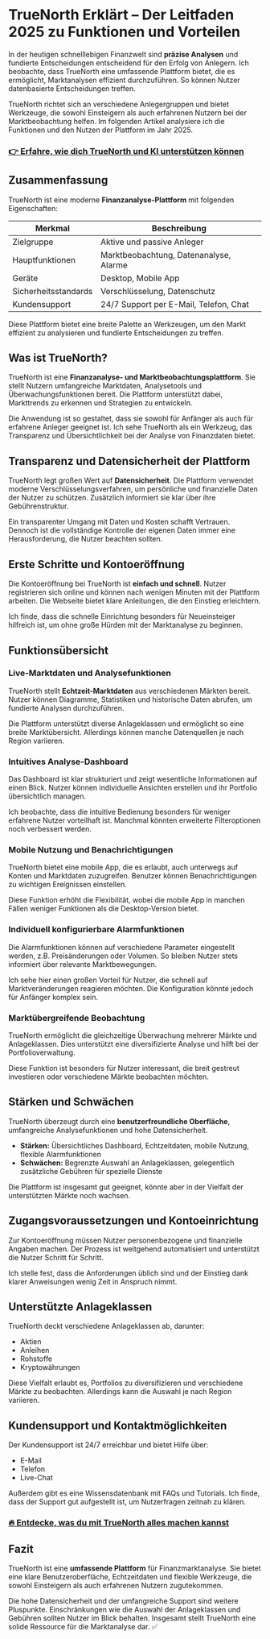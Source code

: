 # TrueNorth Erklärt – Der Leitfaden 2025 zu Funktionen und Vorteilen
   
In der heutigen schnelllebigen Finanzwelt sind **präzise Analysen** und fundierte Entscheidungen entscheidend für den Erfolg von Anlegern. Ich beobachte, dass TrueNorth eine umfassende Plattform bietet, die es ermöglicht, Marktanalysen effizient durchzuführen. So können Nutzer datenbasierte Entscheidungen treffen.

TrueNorth richtet sich an verschiedene Anlegergruppen und bietet Werkzeuge, die sowohl Einsteigern als auch erfahrenen Nutzern bei der Marktbeobachtung helfen. Im folgenden Artikel analysiere ich die Funktionen und den Nutzen der Plattform im Jahr 2025.

### [👉 Erfahre, wie dich TrueNorth und KI unterstützen können](https://t.co/9hzHpsnrC4)
## Zusammenfassung  
TrueNorth ist eine moderne **Finanzanalyse-Plattform** mit folgenden Eigenschaften:

| Merkmal                 | Beschreibung                                    |
|-------------------------|------------------------------------------------|
| Zielgruppe              | Aktive und passive Anleger                      |
| Hauptfunktionen          | Marktbeobachtung, Datenanalyse, Alarme         |
| Geräte                  | Desktop, Mobile App                             |
| Sicherheitsstandards    | Verschlüsselung, Datenschutz                    |
| Kundensupport           | 24/7 Support per E-Mail, Telefon, Chat         |

Diese Plattform bietet eine breite Palette an Werkzeugen, um den Markt effizient zu analysieren und fundierte Entscheidungen zu treffen.  

## Was ist TrueNorth?  
TrueNorth ist eine **Finanzanalyse- und Marktbeobachtungsplattform**. Sie stellt Nutzern umfangreiche Marktdaten, Analysetools und Überwachungsfunktionen bereit. Die Plattform unterstützt dabei, Markttrends zu erkennen und Strategien zu entwickeln.

Die Anwendung ist so gestaltet, dass sie sowohl für Anfänger als auch für erfahrene Anleger geeignet ist. Ich sehe TrueNorth als ein Werkzeug, das Transparenz und Übersichtlichkeit bei der Analyse von Finanzdaten bietet.

## Transparenz und Datensicherheit der Plattform  
TrueNorth legt großen Wert auf **Datensicherheit**. Die Plattform verwendet moderne Verschlüsselungsverfahren, um persönliche und finanzielle Daten der Nutzer zu schützen. Zusätzlich informiert sie klar über ihre Gebührenstruktur.

Ein transparenter Umgang mit Daten und Kosten schafft Vertrauen. Dennoch ist die vollständige Kontrolle der eigenen Daten immer eine Herausforderung, die Nutzer beachten sollten.

## Erste Schritte und Kontoeröffnung  
Die Kontoeröffnung bei TrueNorth ist **einfach und schnell**. Nutzer registrieren sich online und können nach wenigen Minuten mit der Plattform arbeiten. Die Webseite bietet klare Anleitungen, die den Einstieg erleichtern.

Ich finde, dass die schnelle Einrichtung besonders für Neueinsteiger hilfreich ist, um ohne große Hürden mit der Marktanalyse zu beginnen.

## Funktionsübersicht  

### Live-Marktdaten und Analysefunktionen  
TrueNorth stellt **Echtzeit-Marktdaten** aus verschiedenen Märkten bereit. Nutzer können Diagramme, Statistiken und historische Daten abrufen, um fundierte Analysen durchzuführen.  

Die Plattform unterstützt diverse Anlageklassen und ermöglicht so eine breite Marktübersicht. Allerdings können manche Datenquellen je nach Region variieren.  

### Intuitives Analyse-Dashboard  
Das Dashboard ist klar strukturiert und zeigt wesentliche Informationen auf einen Blick. Nutzer können individuelle Ansichten erstellen und ihr Portfolio übersichtlich managen.  

Ich beobachte, dass die intuitive Bedienung besonders für weniger erfahrene Nutzer vorteilhaft ist. Manchmal könnten erweiterte Filteroptionen noch verbessert werden.  

### Mobile Nutzung und Benachrichtigungen  
TrueNorth bietet eine mobile App, die es erlaubt, auch unterwegs auf Konten und Marktdaten zuzugreifen. Benutzer können Benachrichtigungen zu wichtigen Ereignissen einstellen.  

Diese Funktion erhöht die Flexibilität, wobei die mobile App in manchen Fällen weniger Funktionen als die Desktop-Version bietet.  

### Individuell konfigurierbare Alarmfunktionen  
Die Alarmfunktionen können auf verschiedene Parameter eingestellt werden, z.B. Preisänderungen oder Volumen. So bleiben Nutzer stets informiert über relevante Marktbewegungen.  

Ich sehe hier einen großen Vorteil für Nutzer, die schnell auf Marktveränderungen reagieren möchten. Die Konfiguration könnte jedoch für Anfänger komplex sein.  

### Marktübergreifende Beobachtung  
TrueNorth ermöglicht die gleichzeitige Überwachung mehrerer Märkte und Anlageklassen. Dies unterstützt eine diversifizierte Analyse und hilft bei der Portfolioverwaltung.  

Diese Funktion ist besonders für Nutzer interessant, die breit gestreut investieren oder verschiedene Märkte beobachten möchten.  

## Stärken und Schwächen  
TrueNorth überzeugt durch eine **benutzerfreundliche Oberfläche**, umfangreiche Analysefunktionen und hohe Datensicherheit.  

- **Stärken:** Übersichtliches Dashboard, Echtzeitdaten, mobile Nutzung, flexible Alarmfunktionen  
- **Schwächen:** Begrenzte Auswahl an Anlageklassen, gelegentlich zusätzliche Gebühren für spezielle Dienste  

Die Plattform ist insgesamt gut geeignet, könnte aber in der Vielfalt der unterstützten Märkte noch wachsen.  

## Zugangsvoraussetzungen und Kontoeinrichtung  
Zur Kontoeröffnung müssen Nutzer personenbezogene und finanzielle Angaben machen. Der Prozess ist weitgehend automatisiert und unterstützt die Nutzer Schritt für Schritt.  

Ich stelle fest, dass die Anforderungen üblich sind und der Einstieg dank klarer Anweisungen wenig Zeit in Anspruch nimmt.  

## Unterstützte Anlageklassen  
TrueNorth deckt verschiedene Anlageklassen ab, darunter:  

- Aktien  
- Anleihen  
- Rohstoffe  
- Kryptowährungen  

Diese Vielfalt erlaubt es, Portfolios zu diversifizieren und verschiedene Märkte zu beobachten. Allerdings kann die Auswahl je nach Region variieren.  

## Kundensupport und Kontaktmöglichkeiten  
Der Kundensupport ist 24/7 erreichbar und bietet Hilfe über:  

- E-Mail  
- Telefon  
- Live-Chat  

Außerdem gibt es eine Wissensdatenbank mit FAQs und Tutorials. Ich finde, dass der Support gut aufgestellt ist, um Nutzerfragen zeitnah zu klären.  

### [🔥 Entdecke, was du mit TrueNorth alles machen kannst](https://t.co/9hzHpsnrC4)
## Fazit  
TrueNorth ist eine **umfassende Plattform** für Finanzmarktanalyse. Sie bietet eine klare Benutzeroberfläche, Echtzeitdaten und flexible Werkzeuge, die sowohl Einsteigern als auch erfahrenen Nutzern zugutekommen.  

Die hohe Datensicherheit und der umfangreiche Support sind weitere Pluspunkte. Einschränkungen wie die Auswahl der Anlageklassen und Gebühren sollten Nutzer im Blick behalten. Insgesamt stellt TrueNorth eine solide Ressource für die Marktanalyse dar. ✅